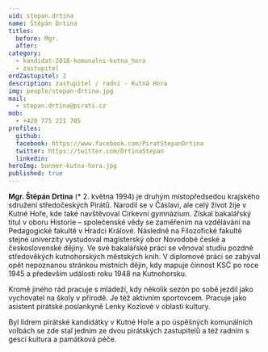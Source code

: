 ```yaml
---
uid: stepan.drtina
name: Štěpán Drtina
titles:
  before: Mgr.
  after: 
category:
  - kandidat-2018-komunalni-kutna_hora
  - zastupitel
ordZastupitel: 2
description: zastupitel / radní - Kutná Hora
img: people/stepan-drtina.jpg
mail:
  - stepan.drtina@pirati.cz
mob:
  - +420 775 221 705
profiles:
  github:
  facebook: https://www.facebook.com/PiratStepanDrtina
  twitter: https://twitter.com/DrtinaStepan
  linkedin:
heroImg: banner-kutna-hora.jpg
published: true
---
```


**Mgr. Štěpán Drtina** (* 2. května 1994) je druhým místopředsedou krajského sdružení středočeských Pirátů. Narodil se v Čáslavi, ale celý život žije v Kutné Hoře, kde také navštěvoval Církevní gymnázium. Získal bakalářský titul v oboru Historie – společenské vědy se zaměřením na vzdělávání na Pedagogické fakultě v Hradci Králové. Následně na Filozofické fakultě stejné univerzity vystudoval magisterský obor Novodobé české a československé dějiny. Ve své bakalářské práci se věnoval studiu pozdně středověkých kutnohorských městských knih. V diplomové práci se zabýval opět nepoznanou stránkou místních dějin, kdy mapuje činnost KSČ po roce 1945 a především události roku 1948 na Kutnohorsku.

Kromě jiného rád pracuje s mládeží, kdy několik sezón po sobě jezdil jako vychovatel na školy v přírodě. Je též aktivním sportovcem. Pracuje jako asistent pirátské poslankyně Lenky Kozlové v oblasti kultury.

Byl lídrem pirátské kandidátky v Kutné Hoře a po úspěšných komunálních volbách se zde stal jedním ze dvou pirátských zastupitelů a též radním s gescí kultura a památková péče.
